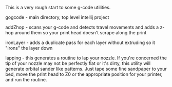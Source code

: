 This is a very rough start to some g-code utilities.

gogcode - main directory, top level intellij project

addZhop - scans your g-code and detects travel movements and adds a z-hop around them so your print head doesn't scrape along the print

ironLayer - adds a duplicate pass for each layer without extruding so it "irons" the layer down

lapping - this generates a routine to lap your nozzle. If you're concerned the tip of your nozzle may not be perfectly flat or it's dirty, this utility will generate orbital sander like patterns. Just tape some fine sandpaper to your bed, move the print head to Z0 or the appropriate position for your printer, and run the routine.
